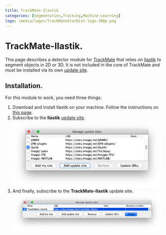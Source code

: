 ```yaml
---
title: TrackMate-Ilastik
categories: [Segmentation,Tracking,Machine-Learning]
logo: /media/logos/TrackMateStarDist-logo-300p.png
---
```


# TrackMate-Ilastik.

This page describes a detector module for [TrackMate](/plugins/trackmate/index) that relies on [Ilastik](https://www.ilastik.org/) to segment objects in 2D or 3D. It is not included in the core of TrackMate and must be installed via its own [update site](/update-sites/following).

## Installation.

For this module to work, you need three things:

1. Download and Install Ilastik on your machine. Follow the instructions on [this page](https://www.ilastik.org/download.html).
2. Subscribe to the **Ilastik** [update site](/update-sites/following).
![](/media/plugins/trackmate/trackmate-ilastik-install-ilastik.png)
3. And finally, subscribe to the **TrackMate-Ilastik** update site.
![](/media/plugins/trackmate/trackmate-ilastik-install.png)

